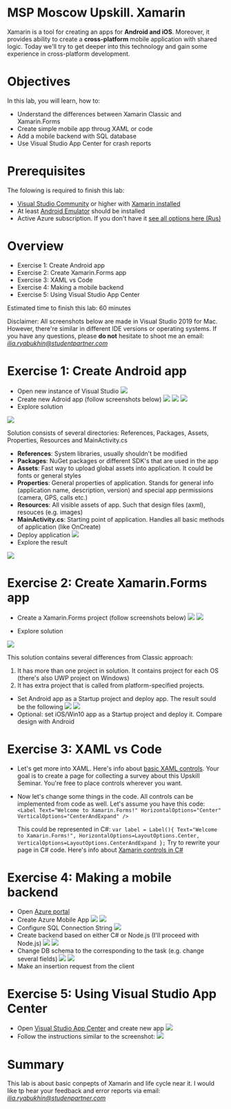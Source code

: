 MSP Moscow Upskill. Xamarin
=

Xamarin is a tool for creating an apps for **Android and iOS**. Moreover, it provides ability to create a **cross-platform** mobile application with shared logic. Today we'll try to get deeper into this technology and gain some experience in cross-platform development. 

Objectives
==
In this lab, you will learn, how to:

* Understand the differences between Xamarin Classic and Xamarin.Forms 
* Create simple mobile app throug XAML or code
* Add a mobile backend with SQL database
* Use Visual Studio App Center for crash reports

Prerequisites 
==
The folowing is required to finish this lab:

* [Visual Studio Community](https://visualstudio.microsoft.com) or higher with [Xamarin installed](https://docs.microsoft.com/en-us/xamarin/get-started/installation/windows)
* At least [Android Emulator](https://docs.microsoft.com/en-us/xamarin/android/get-started/installation/android-emulator/) should be installed
* Active Azure subscription. If you don't have it [see all options here (Rus)](https://habr.com/ru/company/microsoft/blog/352786/)

Overview
==
* Exercise 1: Create Android app
* Exercise 2: Create Xamarin.Forms app
* Exercise 3: XAML vs Code
* Exercise 4: Making a mobile backend
* Exercise 5: Using Visual Studio App Center

Estimated time to finish this lab: 60 minutes

Disclaimer: All screenshots below are made in Visual Studio 2019 for Mac. However, there're similar in different IDE versions or operating systems. If you have any questions, please **do not** hesitate to shoot me an email: *ilia.ryabukhin@studentpartner.com*

Exercise 1: Create Android app
==
* Open new instance of Visual Studio
![](https://github.com/ilia2108/XamarinLab/blob/master/ex1/1.png)
* Create new Adroid app (follow screenshots below)
![](https://github.com/ilia2108/XamarinLab/blob/master/ex1/2.png)
![](https://github.com/ilia2108/XamarinLab/blob/master/ex1/3.png)
![](https://github.com/ilia2108/XamarinLab/blob/master/ex1/4.png)
* Explore solution

![](https://github.com/ilia2108/XamarinLab/blob/master/ex1/5.png)
  
  Solution consists of several directories: References, Packages, Assets, Properties, Resources and MainActivity.cs

  * **References**: System libraries, usually shouldn't be modified
  * **Packages**: NuGet packages or different SDK's that are used in the app
  * **Assets**: Fast way to upload global assets into application. It could be fonts or general styles
  * **Properties**: General properties of application. Stands for general info (application name, description, version) and special app permissions (camera, GPS, calls etc.)
  * **Resources**: All visible assets of app. Such that design files (axml), resouces (e.g. images)
  * **MainActivity.cs**: Starting point of application. Handles all basic methods of application (like OnCreate)
* Deploy application
![](https://github.com/ilia2108/XamarinLab/blob/master/ex1/6.png)
* Explore the result

![](https://github.com/ilia2108/XamarinLab/blob/master/ex1/7.png)

Exercise 2: Create Xamarin.Forms app
==
* Create a Xamarin.Forms project (follow screenshots below)
![](https://github.com/ilia2108/XamarinLab/blob/master/ex2/1.png)
![](https://github.com/ilia2108/XamarinLab/blob/master/ex2/2.png)

* Explore solution

![](https://github.com/ilia2108/XamarinLab/blob/master/ex2/3.png)

This solution contains several differences from Classic approach:
  1. It has more than one project in solution. It contains project for each OS (there's also UWP project on Windows)
  2. It has extra project that is called from platform-specified projects.
* Set Android app as a Startup project and deploy app. The result sould be the following
![](https://github.com/ilia2108/XamarinLab/blob/master/ex2/4.png)
![](https://github.com/ilia2108/XamarinLab/blob/master/ex2/5.png)
* Optional: set iOS/Win10 app as a Startup project and deploy it. Compare design with Android


Exercise 3: XAML vs Code
==
* Let's get more into XAML. Here's info about [basic XAML controls](https://docs.microsoft.com/en-us/xamarin/xamarin-forms/xaml/xaml-controls). Your goal is to create a page for collecting a survey about this Upskill Seminar. You're free to place controls wherever you want.
* Now let's change some things in the code. All controls can be implemented from code as well. 
  Let's assume you have this code:
  ```<Label Text="Welcome to Xamarin.Forms!" HorizontalOptions="Center" VerticalOptions="CenterAndExpand" />```
  
  This could be represented in C#:
  ```var label = Label(){ Text="Welcome to Xamarin.Forms!", HorizontalOptions=LayoutOptions.Center, VerticalOptions=LayoutOptions.CenterAndExpand };```
  Try to rewrite your page in C# code. Here's info about [Xamarin controls in C#](https://docs.microsoft.com/en-us/xamarin/xamarin-forms/user-interface/)

Exercise 4: Making a mobile backend
==
* Open [Azure portal](http://portal.azure.com/)
* Create Azure Mobile App
![](https://github.com/ilia2108/XamarinLab/blob/master/ex4/1.png)
![](https://github.com/ilia2108/XamarinLab/blob/master/ex4/2.png)
* Configure SQL Connection String
![](https://github.com/ilia2108/XamarinLab/blob/master/ex4/3.png)
* Create backend based on either C# or Node.js (I'll proceed with Node.js)
![](https://github.com/ilia2108/XamarinLab/blob/master/ex4/4.png)
![](https://github.com/ilia2108/XamarinLab/blob/master/ex4/5.png)
* Change DB schema to the corresponding to the task (e.g. change several fields)
![](https://github.com/ilia2108/XamarinLab/blob/master/ex4/6.png)
![](https://github.com/ilia2108/XamarinLab/blob/master/ex4/7.png)
* Make an insertion request from the client

Exercise 5: Using Visual Studio App Center
==
* Open [Visual Studio App Center](https://appcenter.ms/) and create new app
![](https://github.com/ilia2108/XamarinLab/blob/master/ex5/1.png)
* Follow the instructions similar to the screenshot:
![](https://github.com/ilia2108/XamarinLab/blob/master/ex5/2.png)

Summary 
==
This lab is about basic conpepts of Xamarin and life cycle near it. I would like tp hear your feedback and error reports via email: *ilia.ryabukhin@studenpartner.com*

